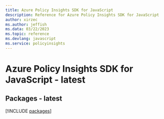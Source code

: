 ```yaml
---
title: Azure Policy Insights SDK for JavaScript
description: Reference for Azure Policy Insights SDK for JavaScript
author: xirzec
ms.author: jeffish
ms.data: 03/22/2023
ms.topic: reference
ms.devlang: javascript
ms.service: policyinsights
---
```

# Azure Policy Insights SDK for JavaScript - latest
## Packages - latest
[!INCLUDE [packages](policy-insights-index.md)]
